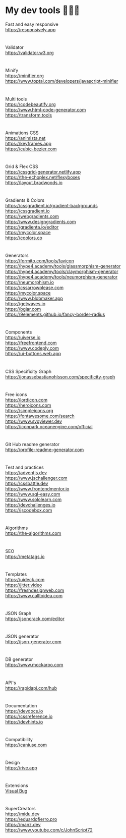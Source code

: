 # My dev tools 👨‍💻🚀

Fast and easy responsive <br>
https://responsively.app
#
Validator <br>
https://validator.w3.org
#
Minify <br>
https://minifier.org <br>
https://www.toptal.com/developers/javascript-minifier
#
Multi tools <br>
https://codebeautify.org <br>
https://www.html-code-generator.com <br>
https://transform.tools
#
Animations CSS <br>
https://animista.net <br>
https://keyframes.app <br>
https://cubic-bezier.com
#
Grid & Flex CSS <br>
https://cssgrid-generator.netlify.app <br>
https://the-echoplex.net/flexyboxes <br>
https://layout.bradwoods.io
#
Gradients & Colors <br>
https://cssgradient.io/gradient-backgrounds <br>
https://cssgradient.io <br>
https://webgradients.com <br>
https://www.designgradients.com <br>
https://gradienta.io/editor <br>
https://mycolor.space <br>
https://coolors.co
#
Generators <br>
https://formito.com/tools/favicon <br>
https://hype4.academy/tools/glassmorphism-generator  <br>
https://hype4.academy/tools/claymorphism-generator  <br>
https://hype4.academy/tools/neumorphism-generator  <br>
https://neumorphism.io <br>
https://cssarrowplease.com <br>
https://mycolor.space <br>
https://www.blobmaker.app <br>
https://getwaves.io <br>
https://bgjar.com <br>
https://9elements.github.io/fancy-border-radius
#
Components <br>
https://uiverse.io <br>
https://freefrontend.com <br>
https://www.codeply.com <br>
https://ui-buttons.web.app
#
CSS Specificity Graph <br>
https://jonassebastianohlsson.com/specificity-graph
#
Free icons <br>
https://lordicon.com <br>
https://heroicons.com <br>
https://simpleicons.org <br>
https://fontawesome.com/search <br>
https://www.svgviewer.dev <br>
https://iconpark.oceanengine.com/official
#
Git Hub readme generator <br>
https://profile-readme-generator.com
#
Test and practices <br>
https://adventjs.dev <br>
https://www.jschallenger.com <br>
https://cssbattle.dev <br>
https://www.frontendmentor.io <br>
https://www.sql-easy.com <br>
https://www.sololearn.com <br>
https://devchallenges.io <br>
https://jscodebox.com
#
Algorithms <br>
https://the-algorithms.com
#
SEO <br>
https://metatags.io
#
Templates <br>
https://uideck.com <br>
https://jitter.video <br>
https://freshdesignweb.com <br>
https://www.calltoidea.com
#
JSON Graph <br>
https://jsoncrack.com/editor
#
JSON generator <br>
https://json-generator.com
#
DB generator <br>
https://www.mockaroo.com
#
API's <br>
https://rapidapi.com/hub
#
Documentation <br>
https://devdocs.io <br>
https://cssreference.io <br>
https://devhints.io
#
Compatibility <br>
https://caniuse.com
#
Design <br>
https://rive.app
#
Extensions <br>
<a href="https://chrome.google.com/webstore/detail/visbug/cdockenadnadldjbbgcallicgledbeoc">Visual Bug</a>
#
SuperCreators <br>
https://midu.dev <br>
https://eduardofierro.pro <br>
https://manz.dev <br>
https://www.youtube.com/c/JohnScript72
